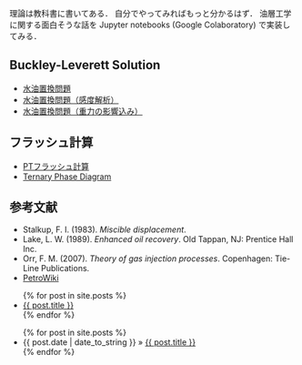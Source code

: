 理論は教科書に書いてある．
自分でやってみればもっと分かるはず．
油層工学に関する面白そうな話を Jupyter notebooks (Google Colaboratory) で実装してみる．


## Buckley-Leverett Solution

- [水油置換問題](https://nbviewer.jupyter.org/github/mayuneko-re/notebook/blob/master/colab/Buckley_Leverett_Basic.ipynb)
- [水油置換問題（感度解析）](https://nbviewer.jupyter.org/github/mayuneko-re/notebook/blob/master/colab/Buckley_Leverett_Basic_Sensitivity.ipynb)
- [水油置換問題（重力の影響込み）](https://nbviewer.jupyter.org/github/mayuneko-re/notebook/blob/master/colab/Buckley_Leverett_Gravity.ipynb)

## フラッシュ計算

- [PTフラッシュ計算](https://nbviewer.jupyter.org/github/mayuneko-re/notebook/blob/master/colab/PT_Flash_Calculation.ipynb)
- [Ternary Phase Diagram](https://nbviewer.jupyter.org/github/mayuneko-re/notebook/blob/master/colab/Ternary_Phase_Diagram.ipynb)



## 参考文献

*   Stalkup, F. I. (1983). *Miscible displacement*.
*   Lake, L. W. (1989). *Enhanced oil recovery*. Old Tappan, NJ: Prentice Hall Inc.
*   Orr, F. M. (2007). *Theory of gas injection processes*. Copenhagen: Tie-Line Publications.
*   [PetroWiki](https://petrowiki.org/PetroWiki)


<ul>
  {% for post in site.posts %}
    <li>
      <a href="{{ post.url }}">{{ post.title }}</a>
    </li>
  {% endfor %}
</ul>

<ul class="posts">
  {% for post in site.posts %}
    <li><span>{{ post.date | date_to_string }}</span> » <a href="{{ post.url }}" title="{{ post.title }}">{{ post.title }}</a></li>
  {% endfor %}
</ul>
